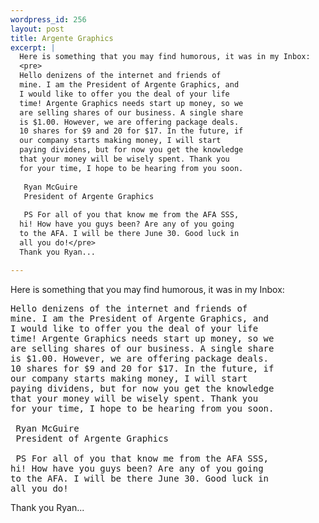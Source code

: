 ```yaml
--- 
wordpress_id: 256
layout: post
title: Argente Graphics
excerpt: |
  Here is something that you may find humorous, it was in my Inbox:
  <pre>
  Hello denizens of the internet and friends of 
  mine. I am the President of Argente Graphics, and 
  I would like to offer you the deal of your life 
  time! Argente Graphics needs start up money, so we
  are selling shares of our business. A single share
  is $1.00. However, we are offering package deals.
  10 shares for $9 and 20 for $17. In the future, if
  our company starts making money, I will start 
  paying dividens, but for now you get the knowledge 
  that your money will be wisely spent. Thank you 
  for your time, I hope to be hearing from you soon.
  
   Ryan McGuire
   President of Argente Graphics
  
   PS For all of you that know me from the AFA SSS, 
  hi! How have you guys been? Are any of you going 
  to the AFA. I will be there June 30. Good luck in 
  all you do!</pre>
  Thank you Ryan...

---
```

Here is something that you may find humorous, it was in my Inbox:
<pre>
Hello denizens of the internet and friends of 
mine. I am the President of Argente Graphics, and 
I would like to offer you the deal of your life 
time! Argente Graphics needs start up money, so we
are selling shares of our business. A single share
is $1.00. However, we are offering package deals.
10 shares for $9 and 20 for $17. In the future, if
our company starts making money, I will start 
paying dividens, but for now you get the knowledge 
that your money will be wisely spent. Thank you 
for your time, I hope to be hearing from you soon.

 Ryan McGuire
 President of Argente Graphics

 PS For all of you that know me from the AFA SSS, 
hi! How have you guys been? Are any of you going 
to the AFA. I will be there June 30. Good luck in 
all you do!</pre>
Thank you Ryan...
